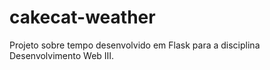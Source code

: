 # cakecat-weather
Projeto sobre tempo desenvolvido em Flask para a disciplina Desenvolvimento Web III.
